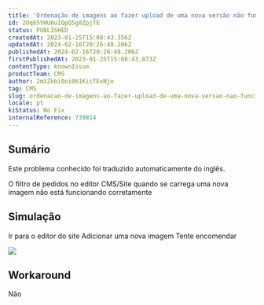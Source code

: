 ```yaml
---
title: 'Ordenação de imagens ao fazer upload de uma nova versão não funcionando'
id: 2Oq65YHU6uIQpQ5g8ZpjTE
status: PUBLISHED
createdAt: 2023-01-25T15:08:43.356Z
updatedAt: 2024-02-16T20:26:48.206Z
publishedAt: 2024-02-16T20:26:48.206Z
firstPublishedAt: 2023-01-25T15:08:43.873Z
contentType: knownIssue
productTeam: CMS
author: 2mXZkbi0oi061KicTExNjo
tag: CMS
slug: ordenacao-de-imagens-ao-fazer-upload-de-uma-nova-versao-nao-funcionando
locale: pt
kiStatus: No Fix
internalReference: 739814
---
```


## Sumário

<div class="alert alert-info">
  <p>Este problema conhecido foi traduzido automaticamente do inglês.</p>
</div>


O filtro de pedidos no editor CMS/Site quando se carrega uma nova imagem não está funcionando corretamente


##

## Simulação


Ir para o editor do site
Adicionar uma nova imagem
Tente encomendar

 ![](https://vtexhelp.zendesk.com/attachments/token/Wx1y1CbhbAkyUIH8peG9xiLtJ/?name=image.png)


##

## Workaround


Não




